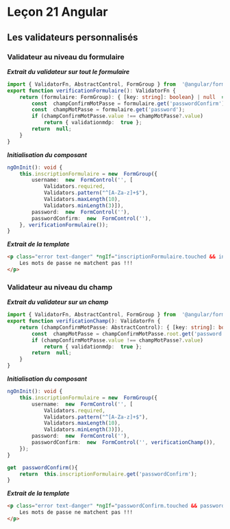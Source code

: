 # Leçon 21 Angular

## Les validateurs personnalisés

### Validateur au niveau du formulaire

***Extrait du validateur sur tout le formulaire***

``` typescript
import { ValidatorFn, AbstractControl, FormGroup } from  '@angular/forms';
export function verificationFormulaire(): ValidatorFn {
	return (formulaire: FormGroup): { [key: string]: boolean} | null  => {
		const  champConfirmMotPasse = formulaire.get('passwordConfirm');
		const  champMotPasse = formulaire.get('password');
		if (champConfirmMotPasse.value !== champMotPasse?.value)
			return { validationmdp:  true };
		return  null;
	}
}
```

***Initialisation du composant***

``` typescript
ngOnInit(): void {
	this.inscriptionFormulaire = new  FormGroup({
		username:  new  FormControl('', [
			Validators.required, 
			Validators.pattern("^[A-Za-z]+$"), 
			Validators.maxLength(10), 
			Validators.minLength(3)]),
		password:  new  FormControl(''),
		passwordConfirm:  new  FormControl(''),
	}, verificationFormulaire());
}
```

***Extrait de la template***

``` html
<p class="error text-danger" *ngIf="inscriptionFormulaire.touched && inscriptionFormulaire.errors?.validationmdp">
    Les mots de passe ne matchent pas !!!
</p>
```

### Validateur au niveau du champ

***Extrait du validateur sur un champ***

``` typescript
import { ValidatorFn, AbstractControl, FormGroup } from  '@angular/forms';
export function verificationChamp(): ValidatorFn {
	return (champConfirmMotPasse: AbstractControl): { [key: string]: boolean} | null  => {
		const  champMotPasse = champConfirmMotPasse.root.get('password');
		if (champConfirmMotPasse.value !== champMotPasse?.value)
			return { validationmdp:  true };
		return  null;
	}
}
```

***Initialisation du composant***

``` typescript
ngOnInit(): void {
	this.inscriptionFormulaire = new  FormGroup({
		username:  new  FormControl('', [
			Validators.required, 
			Validators.pattern("^[A-Za-z]+$"), 
			Validators.maxLength(10), 
			Validators.minLength(3)]),
		password:  new  FormControl(''),
		passwordConfirm:  new  FormControl('', verificationChamp()),
	});
}

get  passwordConfirm(){
	return  this.inscriptionFormulaire.get('passwordConfirm');
}
```

***Extrait de la template***

``` html
<p class="error text-danger" *ngIf="passwordConfirm.touched && passwordConfirm.errors?.validationmdp">
    Les mots de passe ne matchent pas !!!
</p>
```
